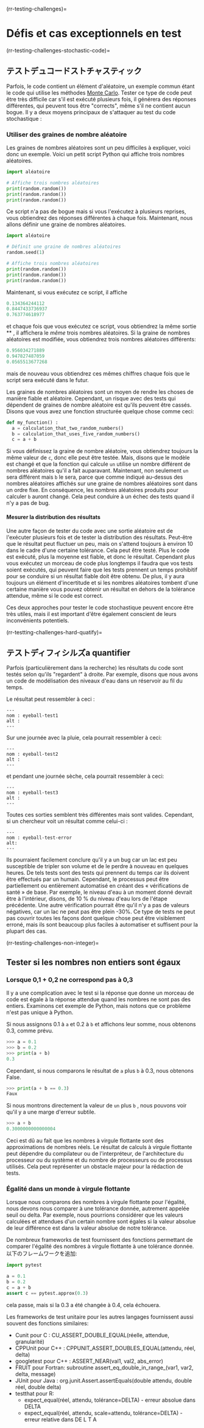 (rr-testing-challenges)=
# Défis et cas exceptionnels en test

(rr-testing-challenges-stochastic-code)=
## テストデュコードストチャスティック

Parfois, le code contient un élément d'aléatoire, un exemple commun étant le code qui utilise les méthodes [Monte Carlo](https://en.wikipedia.org/wiki/Monte_Carlo_method). Tester ce type de code peut être très difficile car s'il est exécuté plusieurs fois, il générera des réponses différentes, qui peuvent tous être "corrects", même s'il ne contient aucun bogue. Il y a deux moyens principaux de s'attaquer au test du code stochastique :

### Utiliser des graines de nombre aléatoire

Les graines de nombres aléatoires sont un peu difficiles à expliquer, voici donc un exemple. Voici un petit script Python qui affiche trois nombres aléatoires.

```python
import aléatoire

# Affiche trois nombres aléatoires
print(random.random())
print(random.random())
print(random.random())
```

Ce script n'a pas de bogue mais si vous l'exécutez à plusieurs reprises, vous obtiendrez des réponses différentes à chaque fois. Maintenant, nous allons définir une graine de nombres aléatoires.

```python
import aléatoire

# Définit une graine de nombres aléatoires
random.seed(1)

# Affiche trois nombres aléatoires
print(random.random())
print(random.random())
print(random.random())
```

Maintenant, si vous exécutez ce script, il affiche

```python
0.134364244112
0.8447433736937
0.763774618977
```

et chaque fois que vous exécutez ce script, vous obtiendrez la même sortie ** , il affichera le *même* trois nombres aléatoires. Si la graine de nombres aléatoires est modifiée, vous obtiendrez trois nombres aléatoires différents:

```python
0.956034271889
0.947827487059
0.0565513677268
```
mais de nouveau vous obtiendrez ces mêmes chiffres chaque fois que le script sera exécuté dans le futur.

Les graines de nombres aléatoires sont un moyen de rendre les choses de manière fiable et aléatoire. Cependant, un risque avec des tests qui dépendent de graines de nombre aléatoire est qu'ils peuvent être cassés. Disons que vous avez une fonction structurée quelque chose comme ceci:

```python
def my_function() :
  a = calculation_that_two_random_numbers()
  b = calculation_that_uses_five_random_numbers()
  c = a + b
```

Si vous définissez la graine de nombre aléatoire, vous obtiendrez toujours la même valeur de `c`, donc elle peut être testée. Mais, disons que le modèle est changé et que la fonction qui calcule `un` utilise un nombre différent de nombres aléatoires qu'il a fait auparavant. Maintenant, non seulement `un` sera différent mais `b` le sera, parce que comme indiqué au-dessus des nombres aléatoires affichés sur une graine de nombres aléatoires sont dans un ordre fixe. En conséquence, les nombres aléatoires produits pour calculer `b` auront changé. Cela peut conduire à un échec des tests quand il n'y a pas de bug.

#### Mesurer la distribution des résultats

Une autre façon de tester du code avec une sortie aléatoire est de l'exécuter plusieurs fois et de tester la distribution des résultats. Peut-être que le résultat peut fluctuer un peu, mais on s'attend toujours à environ 10 dans le cadre d'une certaine tolérance. Cela peut être testé. Plus le code est exécuté, plus la moyenne est fiable, et donc le résultat. Cependant plus vous exécutez un morceau de code plus longtemps il faudra que vos tests soient exécutés, qui peuvent faire que les tests prennent un temps prohibitif pour se conduire si un résultat fiable doit être obtenu. De plus, il y aura toujours un élément d'incertitude et si les nombres aléatoires tombent d'une certaine manière vous pouvez obtenir un résultat en dehors de la tolérance attendue, même si le code est correct.

Ces deux approches pour tester le code stochastique peuvent encore être très utiles, mais il est important d'être également conscient de leurs inconvénients potentiels.

(rr-testting-challenges-hard-quatify)=
## テストディフィシルズa<unk> quantifier

Parfois (particulièrement dans la recherche) les résultats du code sont testés selon qu'ils "regardent" à droite. Par exemple, disons que nous avons un code de modélisation des niveaux d'eau dans un réservoir au fil du temps.

Le résultat peut ressembler à ceci :

```{figure} ../../figures/eyeball-test1.jpg
---
nom : eyeball-test1
alt :
---
```

Sur une journée avec la pluie, cela pourrait ressembler à ceci:

```{figure} ../../figures/eyeball-test2.jpg
---
nom : eyeball-test2
alt :
---
```

et pendant une journée sèche, cela pourrait ressembler à ceci:

```{figure} ../../figures/eyeball-test3.jpg
---
nom : eyeball-test3
alt :
---
```

Toutes ces sorties semblent très différentes mais sont valides. Cependant, si un chercheur voit un résultat comme celui-ci :

```{figure} ../../figures/eyeball-test-error.jpg
---
nom : eyeball-test-error
alt:
---
```

Ils pourraient facilement conclure qu'il y a un bug car un lac est peu susceptible de tripler son volume et de le perdre à nouveau en quelques heures. De tels tests sont des tests qui prennent du temps car ils doivent être effectués par un humain. Cependant, le processus peut être partiellement ou entièrement automatisé en créant des « vérifications de santé » de base. Par exemple, le niveau d'eau à un moment donné devrait être à l'intérieur, disons, de 10 % du niveau d'eau lors de l'étape précédente. Une autre vérification pourrait être qu'il n'y a pas de valeurs négatives, car un lac ne peut pas être plein -30%. Ce type de tests ne peut pas couvrir toutes les façons dont quelque chose peut être visiblement erroné, mais ils sont beaucoup plus faciles à automatiser et suffisent pour la plupart des cas.

(rr-testing-challenges-non-integer)=
## Tester si les nombres non entiers sont égaux

### Lorsque 0,1 + 0,2 ne correspond pas à 0,3

Il y a une complication avec le test si la réponse que donne un morceau de code est égale à la réponse attendue quand les nombres ne sont pas des entiers. Examinons cet exemple de Python, mais notons que ce problème n'est pas unique à Python.

Si nous assignons 0.1 à `a` et 0.2 à `b` et affichons leur somme, nous obtenons 0.3, comme prévu.

```python
>>> a = 0.1
>>> b = 0.2
>>> print(a + b)
0.3
```

Cependant, si nous comparons le résultat de `a` plus `b` à 0.3, nous obtenons False.

```python
>>> print(a + b == 0.3)
Faux
```

Si nous montrons directement la valeur de `un` plus `b` , nous pouvons voir qu'il y a une marge d'erreur subtile.

```python
>>> a + b
0.3000000000000004
```

Ceci est dû au fait que les nombres à virgule flottante sont des approximations de nombres réels. Le résultat de calculs à virgule flottante peut dépendre du compilateur ou de l'interpréteur, de l'architecture du processeur ou du système et du nombre de processeurs ou de processus utilisés. Cela peut représenter un obstacle majeur pour la rédaction de tests.

### Égalité dans un monde à virgule flottante

Lorsque nous comparons des nombres à virgule flottante pour l'égalité, nous devons nous comparer à une tolérance donnée, autrement appelée seuil ou delta. Par exemple, nous pourrions considérer que les valeurs calculées et attendues d'un certain nombre sont égales si la valeur absolue de leur différence est dans la valeur absolue de notre tolérance.

De nombreux frameworks de test fournissent des fonctions permettant de comparer l'égalité des nombres à virgule flottante à une tolérance donnée. 以下のフレームワークを追加:

```python
import pytest

a = 0.1
b = 0.2
c = a + b
assert c == pytest.approx(0.3)
```

cela passe, mais si la 0.3 a été changée à 0.4, cela échouera.

Les frameworks de test unitaire pour les autres langages fournissent aussi souvent des fonctions similaires:

- Cunit pour C : CU_ASSERT_DOUBLE_EQUAL(réelle, attendue, granularité)
- CPPUnit pour C++ : CPPUNIT_ASSERT_DOUBLES_EQUAL(attendu, réel, delta)
- googletest pour C++ : ASSERT_NEAR(val1, val2, abs_error)
- FRUIT pour Fortran: subroutine assert_eq_double_in_range_(var1, var2, delta, message)
- JUnit pour Java : org.junit.Assert.assertEquals(double attendu, double réel, double delta)
- testthat pour R:
  - expect_equal(réel, attendu, tolérance=DELTA) - erreur absolue dans DELTA
  - expect_equal(réel, attendu, scale=attendu, tolérance=DELTA) - erreur relative dans DE L T A
